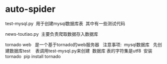 # auto-spider
test-mysql.py  用于创建mysql数据库表  其中有一些测试代码

news-toutiao.py  主要负责爬取数据存入数据库

tornado web   是一个基于tornado的web服务器  
注意事项:
  mysql数据库   先创建数据库test    表调用test-mysql.py来创建  数据库 表的字符集是utf8
  安装tornado  pip install tornado

